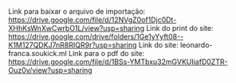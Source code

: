 Link para baixar o arquivo de importação: https://drive.google.com/file/d/12NVgZ0of1Djc0Dt-XHhKsWnXwCwrbO1L/view?usp=sharing
Link do print do site: https://drive.google.com/drive/folders/1Ge1yYyft08--K1M127QDKJ7nR8RIQR9r?usp=sharing
Link do site: leonardo-franca.soukick.ml 
Link para o pdf do site: https://drive.google.com/file/d/1BSs-YMTbxu32mGVKUIiafD0ZTR-Ouz0v/view?usp=sharing
